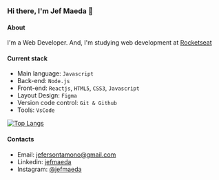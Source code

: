 ### Hi there, I'm Jef Maeda 👋

<!--
**jefmaeda/jefmaeda** is a ✨ _special_ ✨ repository because its `README.md` (this file) appears on your GitHub profile.

Here are some ideas to get you started:

- 🔭 I’m currently working on ...
- 🌱 I’m currently learning ...
- 👯 I’m looking to collaborate on ...
- 🤔 I’m looking for help with ...
- 💬 Ask me about ...
- 📫 How to reach me: ...
- 😄 Pronouns: ...
- ⚡ Fun fact: ...
-->

#### About
I'm a Web Developer. And, I'm studying web development at [Rocketseat](https://rocketseat.com.br)

#### Current stack
- Main language: `Javascript`
- Back-end: `Node.js`
- Front-end: `Reactjs`, `HTML5`, `CSS3`, `Javascript`
- Layout Design: `Figma`
- Version code control: `Git & Github`
- Tools: `VsCode`

[![Top Langs](https://github-readme-stats.vercel.app/api/top-langs/?username=jefmaeda&layout=compact&langs_count=8&theme=tokyonight)](https://github.com/jefmaeda)


#### Contacts
- Email: jefersontamono@gmail.com
- Linkedin: [jefmaeda](https://www.linkedin.com/in/jef-maeda-9a71bb268/)
- Instagram: [@jefmaeda](https://www.instagram.com/jefmaeda/)
